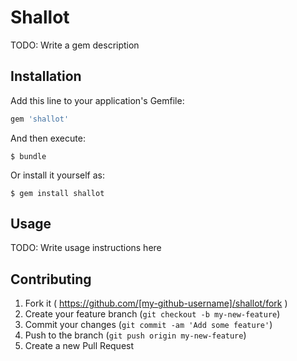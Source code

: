 # Shallot

TODO: Write a gem description

## Installation

Add this line to your application's Gemfile:

```ruby
gem 'shallot'
```

And then execute:

    $ bundle

Or install it yourself as:

    $ gem install shallot

## Usage

TODO: Write usage instructions here

## Contributing

1. Fork it ( https://github.com/[my-github-username]/shallot/fork )
2. Create your feature branch (`git checkout -b my-new-feature`)
3. Commit your changes (`git commit -am 'Add some feature'`)
4. Push to the branch (`git push origin my-new-feature`)
5. Create a new Pull Request
